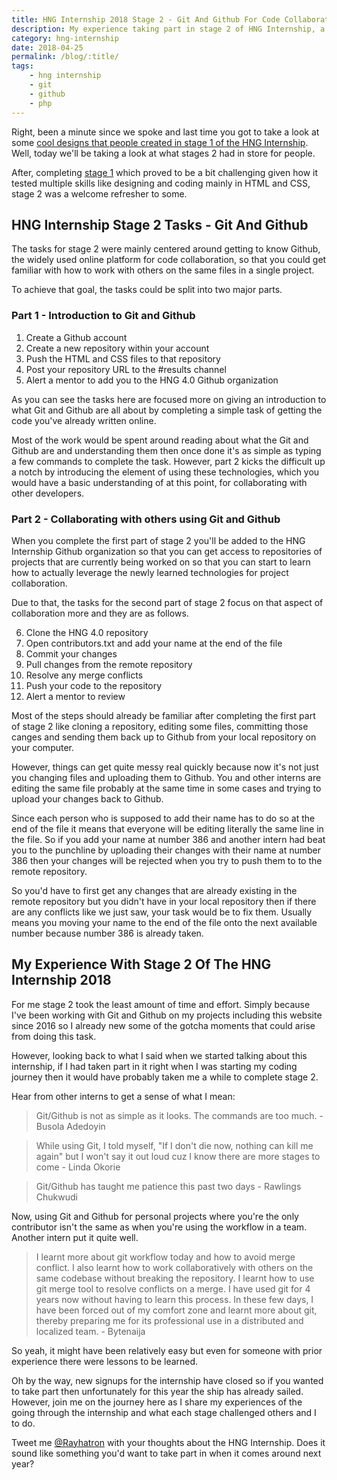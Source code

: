 ```yaml
--- 
title: HNG Internship 2018 Stage 2 - Git And Github For Code Collaboration
description: My experience taking part in stage 2 of HNG Internship, a 3-month remote internship that aims to find the most talented software developers in Africa.
category: hng-internship
date: 2018-04-25
permalink: /blog/:title/
tags: 
    - hng internship
    - git
    - github
    - php
---
```


Right, been a minute since we spoke and last time you got to take a look at some [cool designs that people created in stage 1 of the HNG Internship](/blog/9-cool-designs-from-hng-internship-2018-stage-1/). Well, today we'll be taking a look at what stages 2 had in store for people.
<!--more-->

After, completing [stage 1](/blog/hng-internship-2018-stage-1-design-and-a-bit-of-code/) which proved to be a bit challenging given how it tested multiple skills like designing and coding mainly in HTML and CSS, stage 2 was a welcome refresher to some.  

## HNG Internship Stage 2 Tasks - Git And Github 

The tasks for stage 2 were mainly centered around getting to know Github, the widely used online platform for code collaboration, so that you could get familiar with how to work with others on the same files in a single project. 

To achieve that goal, the tasks could be split into two major parts. 

### Part 1 - Introduction to Git and Github

1. Create a Github account
2. Create a new repository within your account
3. Push the HTML and CSS files to that repository 
4. Post your repository URL to the #results channel
5. Alert a mentor to add you to the HNG 4.0 Github organization

As you can see the tasks here are focused more on giving an introduction to what Git and Github are all about by completing a simple task of getting the code you've already written online. 

Most of the work would be spent around reading about what the Git and Github are and understanding them then once done it's as simple as typing a few commands to complete the task. However, part 2 kicks the difficult up a notch by introducing the element of using these technologies, which you would have a basic understanding of at this point, for collaborating with other developers. 

### Part 2 - Collaborating with others using Git and Github

When you complete the first part of stage 2 you'll be added to the HNG Internship Github organization so that you can get access to repositories of projects that are currently being worked on so that you can start to learn how to actually leverage the newly learned technologies for project collaboration. 

Due to that, the tasks for the second part of stage 2 focus on that aspect of collaboration more and they are as follows. 

6. Clone the HNG 4.0 repository
7. Open contributors.txt and add your name at the end of the file
8. Commit your changes
9. Pull changes from the remote repository
10. Resolve any merge conflicts
11. Push your code to the repository
12. Alert a mentor to review 

Most of the steps should already be familiar after completing the first part of stage 2 like cloning a repository, editing some files, committing those canges and sending them back up to Github from your local repository on your computer. 

However, things can get quite messy real quickly because now it's not just you changing files and uploading them to Github. You and other interns are editing the same file probably at the same time in some cases and trying to upload your changes back to Github. 

Since each person who is supposed to add their name has to do so at the end of the file it means that everyone will be editing literally the same line in the file. So if you add your name at number 386 and another intern had beat you to the punchline by uploading their changes with their name at number 386 then your changes will be rejected when you try to push them to to the remote repository. 

So you'd have to first get any changes that are already existing in the remote repository but you didn't have in your local repository then if there are any conflicts like we just saw, your task would be to fix them. Usually means you moving your name to the end of the file onto the next available number because number 386 is already taken. 

## My Experience With Stage 2 Of The HNG Internship 2018

For me stage 2 took the least amount of time and effort. Simply because I've been working with Git and Github on my projects including this website since 2016 so I already new some of the gotcha moments that could arise from doing this task. 

However, looking back to what I said when we started talking about this internship, if I had taken part in it right when I was starting my coding journey then it would have probably taken me a while to complete stage 2. 

Hear from other interns to get a sense of what I mean:

> Git/Github is not as simple as it looks. The commands are too much. - Busola Adedoyin

> While using Git, I told myself, "If I don't die now, nothing can kill me again" but I won't say it out loud cuz I know there are more stages to come - Linda Okorie

> Git/Github has taught me patience this past two days - Rawlings Chukwudi 

Now, using Git and Github for personal projects where you're the only contributor isn't the same as when you're using the workflow in a team. Another intern put it quite well. 

> I learnt more about git workflow today and how to avoid merge conflict. I also learnt how to work collaboratively with others on the same codebase without breaking the repository. I learnt how to use git merge tool to resolve conflicts on a merge. I have used git for 4 years now without having to learn this process. In these few days, I have been forced out of my comfort zone and learnt more about git, thereby preparing me for its professional use in a distributed and localized team. - Bytenaija

So yeah, it might have been relatively easy but even for someone with prior experience there were lessons to be learned. 

Oh by the way, new signups for the internship have closed so if you wanted to take part then unfortunately for this year the ship has already sailed. However, join me on the journey here as I share my experiences of the going through the internship and what each stage challenged others and I to do.

Tweet me <a href="https://twitter.com/{{site.twitter_username}}" target="_blank" title="Twitter">@Rayhatron</a> with your thoughts about the HNG Internship. Does it sound like something you'd want to take part in when it comes around next year?